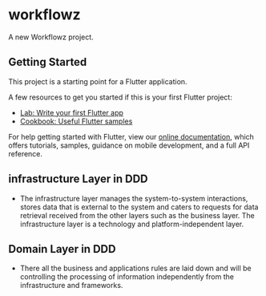 # workflowz

A new Workflowz project.

## Getting Started

This project is a starting point for a Flutter application.

A few resources to get you started if this is your first Flutter project:

- [Lab: Write your first Flutter app](https://flutter.dev/docs/get-started/codelab)
- [Cookbook: Useful Flutter samples](https://flutter.dev/docs/cookbook)

For help getting started with Flutter, view our
[online documentation](https://flutter.dev/docs), which offers tutorials,
samples, guidance on mobile development, and a full API reference.

## infrastructure Layer in DDD

- The infrastructure layer manages the system-to-system interactions, stores data that is external to the system and caters to requests for data retrieval received from the other layers such as the business layer. The infrastructure layer is a technology and platform-independent layer.

## Domain Layer in DDD

- There all the business and applications rules are laid down and will be controlling the processing of information independently from the infrastructure and frameworks.
